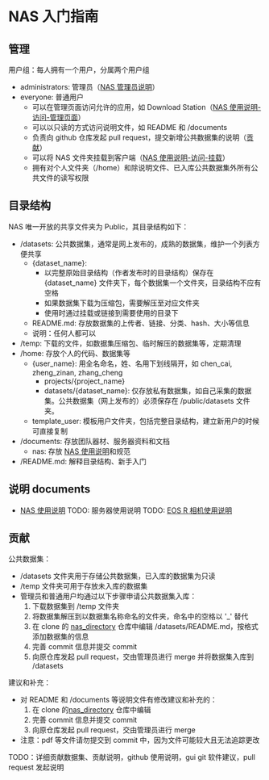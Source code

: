 # NAS 入门指南


## 管理

用户组：每人拥有一个用户，分属两个用户组
* administrators: 管理员（[NAS 管理员说明](documents/nas/README_admin.md)）
* everyone: 普通用户
    * 可以在管理页面访问允许的应用，如 Download Station（[NAS 使用说明-访问-管理页面](documents/nas/README.md/#访问)）
    * 可以以只读的方式访问说明文件，如 README 和 /documents
    * 负责向 github 仓库发起 pull request，提交新增公共数据集的说明（[贡献](#贡献)）
    * 可以将 NAS 文件夹挂载到客户端（[NAS 使用说明-访问-挂载](documents/nas/README.md/#访问)）
    * 拥有对个人文件夹（/home）和除说明文件、已入库公共数据集外所有公共文件的读写权限


## 目录结构

NAS 唯一开放的共享文件夹为 Public，其目录结构如下：
* /datasets: 公共数据集，通常是网上发布的，成熟的数据集，维护一个列表方便共享
    * {dataset_name}: 
        * 以完整原始目录结构（作者发布时的目录结构）保存在 {dataset_name} 文件夹下，每个数据集一个文件夹，目录结构不应有空格
        * 如果数据集下载为压缩包，需要解压至对应文件夹
        * 使用时通过挂载或链接到需要使用的目录下
    * README.md: 存放数据集的上传者、链接、分类、hash、大小等信息
    * 说明：任何人都可以
* /temp: 下载的文件，如数据集压缩包、临时解压的数据集等，定期清理
* /home: 存放个人的代码、数据集等
	* {user_name}: 用全名命名，姓、名用下划线隔开，如 chen_cai, zheng_zinan, zhang_cheng
        * projects/{project_name}
        * datasets/{dataset_name}: 仅存放私有数据集，如自己采集的数据集。公共数据集（网上发布的）必须保存在 /public/datasets 文件夹。
    * template_user: 模板用户文件夹，包括完整目录结构，建立新用户的时候可直接复制
* /documents: 存放团队器材、服务器资料和文档
    * nas: 存放 [NAS 使用说明](documents/nas/README.md)和规范
* /README.md: 解释目录结构、新手入门


## 说明 documents

* [NAS 使用说明](documents/nas/README.md)
TODO: 服务器使用说明
TODO: [EOS R 相机使用说明](documents/eos_r/README.md)


## 贡献

公共数据集：
* /datasets 文件夹用于存储公共数据集，已入库的数据集为只读
* /temp 文件夹可用于存放未入库的数据集
* 管理员和普通用户均通过以下步骤申请公共数据集入库：
    1. 下载数据集到 /temp 文件夹
    1. 将数据集解压到以数据集名称命名的文件夹，命名中的空格以 '_' 替代
    1. 在 clone 的 [nas_directory](https://github.com/pidan1231239/nas_directory) 仓库中编辑 /datasets/README.md，按格式添加数据集的信息
    1. 完善 commit 信息并提交 commit
    1. 向原仓库发起 pull request，交由管理员进行 merge 并将数据集入库到 /datasets

建议和补充：
* 对 README 和 /documents 等说明文件有修改建议和补充的：
    1. 在 clone 的[nas_directory](https://github.com/pidan1231239/nas_directory) 仓库中编辑
    1. 完善 commit 信息并提交 commit
    1. 向原仓库发起 pull request，交由管理员进行 merge
* 注意：pdf 等文件请勿提交到 commit 中，因为文件可能较大且无法追踪更改

TODO：详细贡献数据集、贡献说明，github 使用说明，gui git 软件建议，pull request 发起说明


